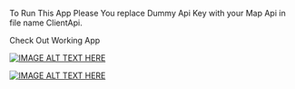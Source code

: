 To Run This App Please You replace Dummy Api Key with your Map Api in file name ClientApi.


Check Out Working App

[![IMAGE ALT TEXT HERE](https://img.youtube.com/vi/dGNdHF-vwKcE/0.jpg)](https://www.youtube.com/watch?v=dGNdHF-vwKc)

[![IMAGE ALT TEXT HERE](https://img.youtube.com/vi/p6cJ8BE10ZU/0.jpg)](https://www.youtube.com/watch?v=p6cJ8BE10ZU)